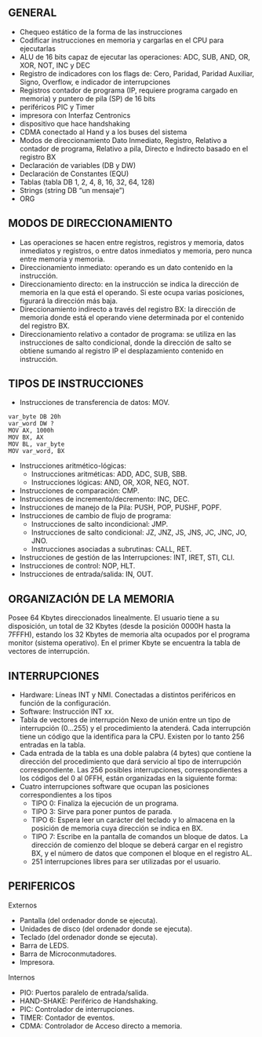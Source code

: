 GENERAL
---

- Chequeo estático de la forma de las instrucciones
- Codificar instrucciones en memoria y cargarlas en el CPU para ejecutarlas
- ALU de 16 bits capaz de ejecutar las operaciones: ADC, SUB, AND, OR, XOR, NOT, INC y DEC
- Registro de indicadores con los flags de: Cero, Paridad, Paridad Auxiliar, Signo, Overflow, e indicador de interrupciones
- Registros contador de programa (IP, requiere programa cargado en memoria) y puntero de pila (SP) de 16 bits
- periféricos PIC y Timer
- impresora con Interfaz Centronics
- dispositivo que hace handshaking
- CDMA conectado al Hand y a los buses del sistema
- Modos de direccionamiento Dato Inmediato, Registro, Relativo a contador de programa, Relativo a pila, Directo e Indirecto basado en el registro BX
- Declaración de variables (DB y DW)
- Declaración de Constantes (EQU)
- Tablas (tabla DB 1, 2, 4, 8, 16, 32, 64, 128)
- Strings (string DB “un mensaje”)
- ORG

MODOS DE DIRECCIONAMIENTO
---

- Las operaciones se hacen entre registros, registros y memoria, datos inmediatos y registros, o entre datos inmediatos y memoria, pero nunca entre memoria y memoria.
- Direccionamiento inmediato: operando es un dato contenido en la instrucción.
- Direccionamiento directo: en la instrucción se indica la dirección de memoria en la que está el operando. Si este ocupa varias posiciones, figurará la dirección más baja.
- Direccionamiento indirecto a través del registro BX: la dirección de memoria donde está el operando viene determinada por el contenido del registro BX.
- Direccionamiento relativo a contador de programa: se utiliza en las instrucciones de salto condicional, donde la dirección de salto se obtiene sumando al registro IP el desplazamiento contenido en instrucción.

TIPOS DE INSTRUCCIONES
---

- Instrucciones de transferencia de datos: MOV.
```
var_byte DB 20h
var_word DW ?
MOV AX, 1000h
MOV BX, AX
MOV BL, var_byte
MOV var_word, BX
```
- Instrucciones aritmético-lógicas:
     * Instrucciones aritméticas: ADD, ADC, SUB, SBB.
     * Instrucciones lógicas: AND, OR, XOR, NEG, NOT.
- Instrucciones de comparación: CMP.
- Instrucciones de incremento/decremento: INC, DEC.
- Instrucciones de manejo de la Pila: PUSH, POP, PUSHF, POPF.
- Instrucciones de cambio de flujo de programa:
    * Instrucciones de salto incondicional: JMP.
    * Instrucciones de salto condicional: JZ, JNZ, JS, JNS, JC, JNC, JO, JNO.
    * Instrucciones asociadas a subrutinas: CALL, RET.
- Instrucciones de gestión de las Interrupciones: INT, IRET, STI, CLI.
- Instrucciones de control: NOP, HLT.
- Instrucciones de entrada/salida: IN, OUT.

ORGANIZACIÓN DE LA MEMORIA
-----------------------------------------

Posee 64 Kbytes direccionados linealmente. El usuario tiene a su disposición, un total de 32
Kbytes (desde la posición 0000H hasta la 7FFFH), estando los 32 Kbytes de memoria alta ocupados por
el programa monitor (sistema operativo). En el primer Kbyte se encuentra la tabla de vectores de
interrupción.

INTERRUPCIONES
---
- Hardware: Líneas INT y NMI. Conectadas a distintos periféricos en función de la configuración.
- Software: Instrucción INT xx.
- Tabla de vectores de interrupción Nexo de unión entre un tipo de interrupción (0...255) y el procedimiento la atenderá. Cada interrupción tiene un código que la identifica para la CPU. Existen por lo tanto 256 entradas en la tabla.
- Cada entrada de la tabla es una doble palabra (4 bytes) que contiene la dirección del procedimiento que dará servicio al tipo de interrupción correspondiente. Las 256 posibles interrupciones, correspondientes a los códigos del 0 al 0FFH, están organizadas en la siguiente forma:
- Cuatro interrupciones software que ocupan las posiciones correspondientes a los tipos
  - TIPO 0: Finaliza la ejecución de un programa.
  - TIPO 3: Sirve para poner puntos de parada.
  - TIPO 6: Espera leer un carácter del teclado y lo almacena en la posición de memoria cuya dirección se indica en BX.
  - TIPO 7: Escribe en la pantalla de comandos un bloque de datos. La dirección de comienzo del bloque se deberá cargar en el registro BX, y el número de datos que componen el bloque en el registro AL.
  - 251 interrupciones libres para ser utilizadas por el usuario.

PERIFERICOS
---

Externos
- Pantalla (del ordenador donde se ejecuta).
- Unidades de disco (del ordenador donde se ejecuta).
- Teclado (del ordenador donde se ejecuta).
- Barra de LEDS.
- Barra de Microconmutadores.
- Impresora.

Internos
- PIO: Puertos paralelo de entrada/salida.
- HAND-SHAKE: Periférico de Handshaking.
- PIC: Controlador de interrupciones.
- TIMER: Contador de eventos.
- CDMA: Controlador de Acceso directo a memoria.